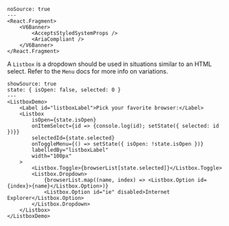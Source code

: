 ```react
noSource: true
---
<React.Fragment>
	<V6Banner>
		<AcceptsStyledSystemProps />
		<AriaCompliant />
	</V6Banner>
</React.Fragment>
```

A `Listbox` is a dropdown should be used in situations similar to an HTML select. Refer to the `Menu` docs for more info on variations.

```react
showSource: true
state: { isOpen: false, selected: 0 }
---
<ListboxDemo>
	<Label id="listboxLabel">Pick your favorite browser:</Label>
	<Listbox
		isOpen={state.isOpen}
		onItemSelect={id => {console.log(id); setState({ selected: id })}}
		selectedId={state.selected}
		onToggleMenu={() => setState({ isOpen: !state.isOpen })}
		labelledBy="listboxLabel"
		width="100px"
	>
		<Listbox.Toggle>{browserList[state.selected]}</Listbox.Toggle>
		<Listbox.Dropdown>
			{browserList.map((name, index) => <Listbox.Option id={index}>{name}</Listbox.Option>)}
			<Listbox.Option id="ie" disabled>Internet Explorer</Listbox.Option>
		</Listbox.Dropdown>
	</Listbox>
</ListboxDemo>
```
